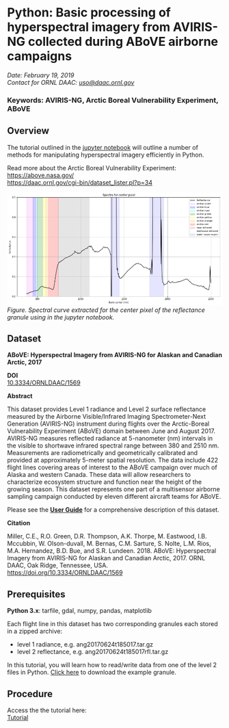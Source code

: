 # Python: Basic processing of hyperspectral imagery from AVIRIS-NG collected during ABoVE airborne campaigns

*Date: February 19, 2019*  
*Contact for ORNL DAAC: uso@daac.ornl.gov*  

### Keywords: AVIRIS-NG, Arctic Boreal Vulnerability Experiment, ABoVE

## Overview

The tutorial outlined in the [jupyter notebook](above-airborne-avirisng-python.ipynb) will outline a number of methods for manipulating hyperspectral imagery efficiently in Python.

Read more about the Arctic Boreal Vulnerability Experiment:                    
https://above.nasa.gov/       
https://daac.ornl.gov/cgi-bin/dataset_lister.pl?p=34               


![Spectra plotted for the center pixel](browse.png)
*Figure. Spectral curve extracted for the center pixel of the reflectance granule using in the jupyter notebook.*

## Dataset

**ABoVE: Hyperspectral Imagery from AVIRIS-NG for Alaskan and Canadian Arctic, 2017**

**DOI**        
[10.3334/ORNLDAAC/1569](https://doi.org/10.3334/ORNLDAAC/1569)  

**Abstract**     

This dataset provides Level 1 radiance and Level 2 surface reflectance measured by the Airborne Visible/Infrared Imaging Spectrometer-Next Generation (AVIRIS-NG) instrument during flights over the Arctic-Boreal Vulnerability Experiment (ABoVE) domain between June and August 2017. AVIRIS-NG measures reflected radiance at 5-nanometer (nm) intervals in the visible to shortwave infrared spectral range between 380 and 2510 nm. Measurements are radiometrically and geometrically calibrated and provided at approximately 5-meter spatial resolution. The data include 422 flight lines covering areas of interest to the ABoVE campaign over much of Alaska and western Canada. These data will allow researchers to characterize ecosystem structure and function near the height of the growing season. This dataset represents one part of a multisensor airborne sampling campaign conducted by eleven different aircraft teams for ABoVE.


Please see the [**User Guide**](https://daac.ornl.gov/ABOVE/guides/ABoVE_Airborne_AVIRIS_NG.html) for a comprehensive description of this dataset.
        
**Citation**     

Miller, C.E., R.O. Green, D.R. Thompson, A.K. Thorpe, M. Eastwood, I.B. Mccubbin, W. Olson-duvall, M. Bernas, C.M. Sarture, S. Nolte, L.M. Rios, M.A. Hernandez, B.D. Bue, and S.R. Lundeen. 2018. ABoVE: Hyperspectral Imagery from AVIRIS-NG for Alaskan and Canadian Arctic, 2017. ORNL DAAC, Oak Ridge, Tennessee, USA. https://doi.org/10.3334/ORNLDAAC/1569


## Prerequisites           
 
**Python 3.x**: tarfile, gdal, numpy, pandas, matplotlib
 
Each flight line in this dataset has two corresponding granules each stored in a zipped archive:            
* level 1 radiance, e.g. ang20170624t185017.tar.gz            
* level 2 reflectance, e.g. ang20170624t185017rfl.tar.gz     

In this tutorial, you will learn how to read/write data from one of the level 2 files in Python. [Click here](https://daac.ornl.gov/daacdata/above/ABoVE_Airborne_AVIRIS_NG/data/ang20170624t185017rfl.tar.gz) to download the example granule.

## Procedure

Access the the tutorial here:  
[Tutorial](above-airborne-avirisng-python.ipynb)
